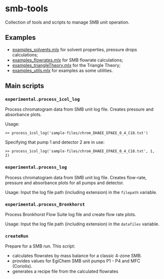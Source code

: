 # smb-tools

Collection of tools and scripts to manage SMB unit operation.


## Examples

- [examples_solvents.mlx](examples_solvents.mlx) for solvent properties, pressure drops calculations;
- [examples_flowrates.mlx](examples_flowrates.mlx) for SMB flowrate calculations;
- [examples_triangleTheory.mlx](examples_triangleTheory.mlx) for the Triangle Theory;
- [examples_utils.mlx](examples_utils.mlx) for examples as some utilities.


## Main scripts

### `experimental.process_1col_log`

Process chromatogram data from SMB unit log file. Creates pressure and absorbance plots.

Usage:

```
>> process_1col_log('sample-files/chrom_DHAEE_EPAEE_0_4_C18.txt')
```

Specifying that pump 1 and detector 2 are in use:

```
>> process_1col_log('sample-files/chrom_DHAEE_EPAEE_0_4_C18.txt', 1, 2)
```


### `experimental.process_log`

Process chromatogram data from SMB unit log file. Creates flow-rate, pressure and absorbance plots for all pumps and detector.

Usage: Input the log file path (including extension) in the `filepath` variable.


### `experimental.process_Bronkhorst`

Process Bronkhorst Flow Suite log file and create flow rate plots.

Usage: Input the log file path (including extension) in the `datafiles` variable.


### `createRun`

Prepare for a SMB run. This script:
- calculates flowrates by mass balance for a classic 4-zone SMB. 
- provides values for EgiChem SMB unit pumps P1 - P4 and MFC (Coriolis).
- generates a recipe file from the calculated flowrates

